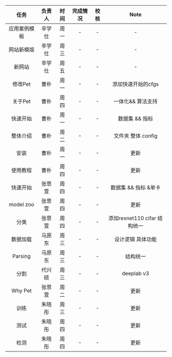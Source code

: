 | 任务   | 负责人 | 时间 | 完成情况 |  校核 |  Note |
| :-----:| :----: | :----: | :-----:| :---: |:---:|
| 应用案例模板 | 辛学仕 | 周一 | - | - | - |
| 网站新模版 | 辛学仕 | 周三 | - |-|-|
| 新网站 | 辛学仕 | 周五 | - |-|-|
| 修改Pet | 曹朴 | 周一 | - |-| 添加快速开始的cfgs|
| 关于Pet | 曹朴 | 周四 | - |-| 一体化&& 算法支持|
| 快速开始 | 曹朴 | 周一 | - |-| 数据集 && 指标|
| 整体介绍 | 曹朴 | 周二 | - |-|文件夹 整体 config|
| 安装 | 曹朴 | 周一 | - | -|  更新|
| 使用教程 | 曹朴 | 周四 | - | -|  更新|
| 快速开始 | 张思萱 | 周四 | - |-| 数据集 && 指标 &单卡|
| model zoo | 张思萱 | 周四 | - |-| 更新|
| 分类 | 张思萱 | 周四 | - |-| 添加resnet110 cifar 结构统一|
| 数据加载 | 马原东 | 周三 | - |-|设计逻辑 具体功能|
| Parsing | 马原东 | 周三 | - |-|结构统一|
| 分割 | 代兴硕 | 周三 | - |-|deeplab v3|
| Why Pet | 张思萱 | 周二 | - |-| 更新|
| 训练 | 朱晓彤 | 周三 | - |-|更新|
| 测试 | 朱晓彤 | 周四 | - |-|更新|
| 检测 | 朱晓彤 | 周四 | - |-|更新|



